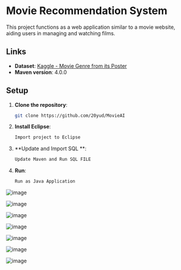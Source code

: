 # Movie Recommendation System

This project functions as a web application similar to a movie website, aiding users in managing and watching films.

## Links

- **Dataset**: [Kaggle - Movie Genre from its Poster](https://www.kaggle.com/datasets/neha1703/movie-genre-from-its-poster)
- **Maven version**: 4.0.0

## Setup

1. **Clone the repository**:
   ```sh
   git clone https://github.com/20yud/MovieAI
2. **Install Eclipse**:
   ```sh
   Import project to Eclipse
3. **Update and Import SQL **:
   ```sh
   Update Maven and Run SQL FILE
4. **Run**:
   ```sh
   Run as Java Application
![image](https://github.com/user-attachments/assets/9a2b980e-bdef-4517-b5b7-9e013b241304)

![image](https://github.com/user-attachments/assets/85362a2a-cc3b-43b8-9150-d96fd1e7d469)

![image](https://github.com/user-attachments/assets/84e76294-6112-4315-9638-911f1982179f)

![image](https://github.com/user-attachments/assets/788e217a-4b02-4af6-8d39-32098be26f65)

![image](https://github.com/user-attachments/assets/6418b3c5-705d-4daf-bbfe-f06e742d5a21)

![image](https://github.com/user-attachments/assets/de7ab2a1-6c04-4410-983d-e5bdff175e30)

![image](https://github.com/user-attachments/assets/5b5b410f-3639-47d3-b7c0-c3d7a8d334f4)






